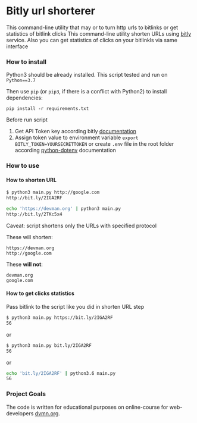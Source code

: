# Bitly url shorterer

This command-line utility that may or to turn http urls to bitlinks or get statistics of bitlink clicks
This command-line utility shorten URLs using [bitly](https://bitly.com) service. Also you can get statistics of clicks on your bitlinkls
via same interface

### How to install
Python3 should be already installed. This script tested and run on `Python==3.7`
 
Then use `pip` (or `pip3`, if there is a conflict with Python2) to install dependencies:
```
pip install -r requirements.txt
```

Before run script 

1) Get API Token key according bitly [documentation](https://dev.bitly.com/get_started.html)
1) Assign token value to environment variable `export BITLY_TOKEN=YOURSECRETTOKEN`
or create `.env` file in the root folder according [python-dotenv](https://pypi.org/project/python-dotenv/#usages) documentation


### How to use

#### How to shorten URL
```bash
$ python3 main.py http://google.com
http://bit.ly/2IGA2RF
```

```bash
echo 'https://devman.org' | python3 main.py
http://bit.ly/2TKc5x4
```

Caveat: script shortens only the URLs with specified protocol

These will shorten:
```
https://devman.org
http://google.com
```

These __will not__:
```
devman.org
google.com
```


#### How to get clicks statistics

Pass bitlink to the script like you did in shorten URL step

```bash
$ python3 main.py https://bit.ly/2IGA2RF
56
```

or

```bash
$ python3 main.py bit.ly/2IGA2RF
56
```

or

```bash
echo 'bit.ly/2IGA2RF' | python3.6 main.py
56
```


### Project Goals

The code is written for educational purposes on online-course for web-developers [dvmn.org](https://dvmn.org/).
